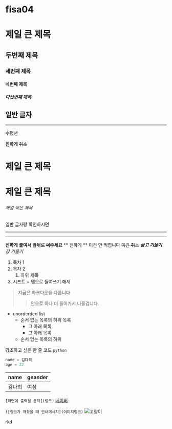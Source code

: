 # fisa04

# 제일 큰 제목
## 두번째 제목
### 세번째 제목
#### 네번째 제목
##### 다섯번째 제목
일반 글자
---
<hr>
수평선

**진하게**
~~취소~~


# 제일 큰 제목 
<h1>제일 큰 제목</h1>

###### 제일 작은 제목
일반 글자랑 확인하시면 

--- 
***

__진하게__
**붙여서 앞뒤로 써주세요**
** 진하게 ** 이건 안 먹힙니다
~~이건 취소~~
***굵고 기울기***
*걍 기울기*


1. 목차 1
2. 목차 2
     1. 하위 제목
3. 시프트 + 탭으로 들여쓰기 해제

> 지금은 마크다운을 다룹니다
>> 안으로 하나 더 들어가서 나올겁니다.
>

- unorderded list
  - 순서 없는 목록의 하위 목록
    - 그 아래 목록
    - 그 아래 목록
  - 순서 없는 목록의 하위

강조하고 싶은 한 줄 코드 `python`
```python
name = 김다희
age = 22
```

| name | geander |
|------|---------|
|김다희| 여성 |

```[화면에 출력될 문자](링크)```
[네이버](https://naver.com)

```![링크가 깨졌을 때 안내메세지](이미지링크)```
![고양이](https://i.imgur.com/qKJqDaf.jpeg)

rkd
